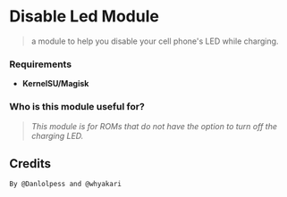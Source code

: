 # Disable Led Module
> a module to help you disable your cell phone's LED while charging.

### Requirements
- **KernelSU/Magisk**

### Who is this module useful for?
> _This module is for ROMs that do not have the option to turn off the charging LED._

## Credits
```
By @Danlolpess and @whyakari
```
